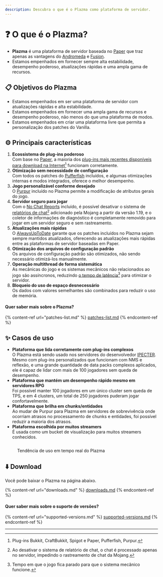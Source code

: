 ```yaml
---
description: Descubra o que é o Plazma como plataforma de servidor.
---
```


# ❓ O que é o Plazma?

- **Plazma** é uma plataforma de servidor baseada no [Paper](https://github.com/PaperMC/Paper) que traz apenas as vantagens do [Andromeda](https://github.com/EarendelArchived/Andromeda) e [Fusion](https://github.com/RuinedTechnologyUnify/Fusion).
- Estamos empenhados em fornecer sempre alta estabilidade, desempenho poderoso, atualizações rápidas e uma ampla gama de recursos.

## 📋 Objetivos do Plazma <a href="#id-1" id="id-1"></a>

- Estamos empenhados em ser uma plataforma de servidor com atualizações rápidas e alta estabilidade.
- Estamos empenhados em fornecer uma ampla gama de recursos e desempenho poderoso, não menos do que uma plataforma de modos.
- Estamos empenhados em criar uma plataforma livre que permita a personalização dos patches do Vanilla.

## ⚙️ Principais características <a href="#id-2" id="id-2"></a>

1. **Ecossistema de plug-ins poderoso**\
   Com base no [Paper](https://github.com/PaperMC/Paper), a maioria dos [plug-ins mais recentes disponíveis para download na Internet](#user-content-fn-1)[^1] funcionam corretamente.
2. **Otimização sem necessidade de configuração**\
   Com todos os patches do [Pufferfish](https://github.com/pufferfish-gg/Pufferfish) incluídos, e algumas otimizações internas e modos integrados, oferece o melhor desempenho.
3. **Jogo personalizável conforme desejado**\
   O [Purpur](https://github.com/PurpurMC/Purpur) incluído no Plazma permite a modificação de atributos gerais do jogo.
4. **Servidor seguro para jogar**\
   Com o [No Chat Reports](https://github.com/Aizistral-Studios/No-Chat-Reports) incluído, é possível desativar o sistema de [relatórios de chat](#user-content-fn-3)[^3] adicionado pela Mojang a partir da versão 1.19, e o coletor de informações de diagnóstico é completamente removido para jogar em um servidor seguro e sem rastreamento.
5. **Atualizações mais rápidas**\
   O [AlwaysUpToDate](https://github.com/PlazmaMC/AlwaysUpToDate) garante que os patches incluídos no Plazma sejam sempre mantidos atualizados, oferecendo as atualizações mais rápidas entre as plataformas de servidor baseadas em Paper.
6. **Otimização dos arquivos de configuração padrão**\
   Os arquivos de configuração padrão são otimizados, não sendo necessário otimizá-los manualmente.
7. **Operação multithread de forma sistemática**\
   As mecânicas do jogo e os sistemas mecânicos não relacionados ao jogo são assíncronos, reduzindo [o tempo de latência](#user-content-fn-4)[^4] para otimizar o servidor.
8. **Bloqueio do uso de espaço desnecessário**\
   Os dados com valores semelhantes são combinados para reduzir o uso de memória.

#### Quer saber mais sobre o Plazma? <a href="#etc-1" id="etc-1"></a>

{% content-ref url="patches-list.md" %}
[patches-list.md](patches-list.md)
{% endcontent-ref %}

## ✨ Casos de uso <a href="#id-3" id="id-3"></a>

- **Plataforma que lida corretamente com plug-ins complexos**\
  O Plazma está sendo usado nos servidores do desenvolvedor [IPECTER](https://github.com/IPECTER). Mesmo com plug-ins personalizados que funcionam com NMS e reflexão, e uma grande quantidade de data packs complexos aplicados, ele é capaz de lidar com mais de 100 jogadores sem queda de desempenho.
- **Plataforma que mantém um desempenho rápido mesmo em servidores RPG**\
  Foi possível manter 100 jogadores em um único cluster sem queda de TPS, e em 4 clusters, um total de 250 jogadores puderam jogar confortavelmente.
- **Plataforma que brilha em chunks/entidades**\
  Ao mudar de Purpur para Plazma em servidores de sobrevivência onde ocorriam atrasos no processamento de chunks e entidades, foi possível reduzir a maioria dos atrasos.
- **Plataforma escolhida por muitos streamers**\
  É usada como um bucket de visualização para muitos streamers conhecidos.

<figure><img src="https://camo.githubusercontent.com/22acffd515755c2cee2078a7697ff35351c5ec7148eb2806deedbe63df1c4ed7/68747470733a2f2f6273746174732e6f72672f7369676e6174757265732f7365727665722d696d706c656d656e746174696f6e2f506c617a6d612e737667" alt=""><figcaption><p>Tendência de uso em tempo real do Plazma</p></figcaption></figure>

## ⬇️ Download

Você pode baixar o Plazma na página abaixo.

{% content-ref url="downloads.md" %}
[downloads.md](downloads.md)
{% endcontent-ref %}

#### Quer saber mais sobre o suporte de versões?

{% content-ref url="supported-versions.md" %}
[supported-versions.md](supported-versions.md)
{% endcontent-ref %}

***

[^1]: Plug-ins Bukkit, CraftBukkit, Spigot e Paper, Pufferfish, Purpur.

[^2]: Microsoft Corporation.

[^3]: Ao desativar o sistema de relatório de chat, o chat é processado apenas no servidor, impedindo o rastreamento de chat da Mojang.

[^4]: Tempo em que o jogo fica parado para que o sistema mecânico funcione.
